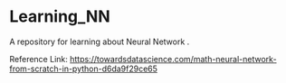 # Learning_NN
A repository for learning about Neural Network .

Reference Link: https://towardsdatascience.com/math-neural-network-from-scratch-in-python-d6da9f29ce65
